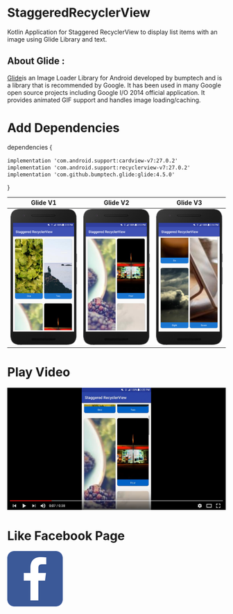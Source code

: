 # StaggeredRecyclerView
Kotlin Application for Staggered RecyclerView to display list items with an image using Glide Library and text.

About Glide :
-
[Glide](https://github.com/bumptech/glide)is an Image Loader Library for Android developed by bumptech and is a library that is recommended by Google. It has been used in many Google open source projects including Google I/O 2014 official application. It provides animated GIF support and handles image loading/caching.

# Add Dependencies
dependencies {

    implementation 'com.android.support:cardview-v7:27.0.2'
    implementation 'com.android.support:recyclerview-v7:27.0.2'
    implementation 'com.github.bumptech.glide:glide:4.5.0'
}

Glide V1                                                | Glide V2      | Glide V3    
:--------------------------------------------------------:|:------------------------------------:|:---:|
![](https://raw.githubusercontent.com/AndroidCodility/StaggeredRecyclerView/master/design/scr1.png?raw=true)  |  ![](https://raw.githubusercontent.com/AndroidCodility/StaggeredRecyclerView/master/design/scr2.png?raw=true) |  ![](https://raw.githubusercontent.com/AndroidCodility/StaggeredRecyclerView/master/design/scr3.png?raw=true)

# Play Video
[![](https://github.com/AndroidCodility/StaggeredRecyclerView/blob/master/design/stag_video.png?raw=true)](https://youtu.be/gVpDAnZLyyI "Click here to watch")

# Like Facebook Page
[![](https://github.com/AndroidCodility/Barchart-Graph/blob/master/design/fb.png?raw=true)](https://www.facebook.com/androidcodility/ "Click here")
